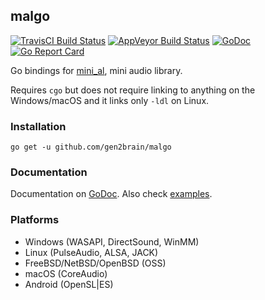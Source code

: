 ## malgo
[![TravisCI Build Status](https://travis-ci.org/gen2brain/malgo.svg?branch=master)](https://travis-ci.org/gen2brain/malgo) 
[![AppVeyor Build Status](https://ci.appveyor.com/api/projects/status/eofqkk271yjd3s3g?svg=true)](https://ci.appveyor.com/project/gen2brain/malgo)
[![GoDoc](https://godoc.org/github.com/gen2brain/malgo?status.svg)](https://godoc.org/github.com/gen2brain/malgo) 
[![Go Report Card](https://goreportcard.com/badge/github.com/gen2brain/malgo?branch=master)](https://goreportcard.com/report/github.com/gen2brain/malgo) 
<!--[![Go Cover](http://gocover.io/_badge/github.com/gen2brain/malgo)](http://gocover.io/github.com/gen2brain/malgo)-->

Go bindings for [mini_al](https://github.com/dr-soft/mini_al), mini audio library.

Requires `cgo` but does not require linking to anything on the Windows/macOS and it links only `-ldl` on Linux.

### Installation

    go get -u github.com/gen2brain/malgo

### Documentation

Documentation on [GoDoc](https://godoc.org/github.com/gen2brain/malgo). Also check [examples](https://github.com/gen2brain/malgo/tree/master/_examples).

### Platforms

* Windows (WASAPI, DirectSound, WinMM)
* Linux (PulseAudio, ALSA, JACK)
* FreeBSD/NetBSD/OpenBSD (OSS)
* macOS (CoreAudio)
* Android (OpenSL|ES)
